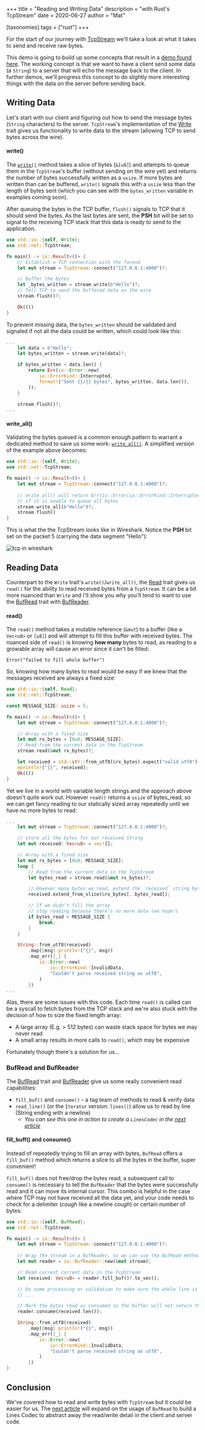 +++
title = "Reading and Writing Data"
description = "with Rust's TcpStream"
date = 2020-06-27
author = "Mat"

[taxonomies]
tags = ["rust"]
+++

For the start of our journey with [TcpStream](https://doc.rust-lang.org/stable/std/net/struct.TcpStream.html) we'll take a look at what it takes to send and receive raw bytes.

This demo is going to build up some concepts that result in a [demo found here](https://github.com/thepacketgeek/rust-tcpstream-demo/tree/master/raw). The working concept is that we want to have a client send some data (a `String`) to a server that will echo the message back to the client. In further demos, we'll progress this concept to do slightly more interesting things with the data on the server before sending back.
<!-- more -->

## Writing Data
Let's start with our client and figuring out how to send the message bytes (`String` characters) to the server. `TcpStream`'s implementation of the [Write](https://doc.rust-lang.org/stable/std/io/trait.Write.html) trait gives us functionality to write data to the stream (allowing TCP to send bytes across the wire).

#### write()
The [`write()`](https://doc.rust-lang.org/stable/std/io/trait.Write.html#tymethod.write) method takes a slice of bytes (`&[u8]`) and attempts to queue them in the `TcpStream`'s buffer (without sending on the wire yet) and returns the number of bytes successfully written as a `usize`. If more bytes are written than can be buffered, `write()` signals this with a `usize` less than the length of bytes sent (which you can see with the `bytes_written` variable in examples coming soon).

After queuing the bytes in the TCP buffer, `flush()` signals to TCP that it should send the bytes. As the last bytes are sent, the **PSH** bit will be set to signal to the receiving TCP stack that this data is ready to send to the application.

```rust
use std::io::{self, Write};
use std::net::TcpStream;

fn main() -> io::Result<()> {
    // Establish a TCP connection with the farend
    let mut stream = TcpStream::connect("127.0.0.1:4000")?;

    // Buffer the bytes
    let _bytes_written = stream.write(b"Hello")?;
    // Tell TCP to send the buffered data on the wire
    stream.flush()?;

    Ok(())
}
```

To prevent missing data, the `bytes_written` should be validated and signaled if not all the data could be written, which could look like this:

```rust
...
    let data = b"Hello";
    let bytes_written = stream.write(data)?;

    if bytes_written < data.len() {
        return Err(io::Error::new(
            io::ErrorKind::Interrupted,
            format!("Sent {}/{} bytes", bytes_written, data.len()),
        ));
    }

    stream.flush()?;
...
```

#### write_all()
Validating the bytes queued is a common enough pattern to warrant a dedicated method to save us some work: [`write_all()`](https://doc.rust-lang.org/stable/std/io/trait.Write.html#method.write_all). A simplified version of the example above becomes:

```rust
use std::io::{self, Write};
use std::net::TcpStream;

fn main() -> io::Result<()> {
    let mut stream = TcpStream::connect("127.0.0.1:4000")?;
    
    // write_all() will return Err(io::Error(io::ErrorKind::Interrupted))
    // if it is unable to queue all bytes
    stream.write_all(b"Hello")?;
    stream.flush()
}
```

This is what the the TcpStream looks like in Wireshark. Notice the **PSH** bit set on the packet 5 (carrying the data segment "Hello"):

![tcp in wireshark](tcpstream_raw.png)

## Reading Data
Counterpart to the `Write` trait's `write()`/`write_all()`, the [Read](https://doc.rust-lang.org/stable/std/io/trait.Read.html) trait gives us `read()` for the ability to read received bytes from a `TcpStream`. It can be a bit more nuanced than `Write` and I'll show you why you'll tend to want to use the [BufRead](https://doc.rust-lang.org/stable/std/io/trait.BufRead.html) trait with [BufReader](https://doc.rust-lang.org/std/io/struct.BufReader.html).

#### read()
The `read()` method takes a mutable reference (`&mut`) to a buffer (like a `Vec<u8>` or `[u8]`) and will attempt to fill this buffer with received bytes. The nuanced side of `read()` is knowing **how many** bytes to read, as reading to a growable array will cause an error since it can't be filled:

```
Error("failed to fill whole buffer")
```

So, knowing how many bytes to read would be easy if we knew that the messages received are always a fixed size:

```rust
use std::io::{self, Read};
use std::net::TcpStream;

const MESSAGE_SIZE: usize = 5;

fn main() -> io::Result<()> {
    let mut stream = TcpStream::connect("127.0.0.1:4000")?;

    // Array with a fixed size
    let mut rx_bytes = [0u8; MESSAGE_SIZE];
    // Read from the current data in the TcpStream
    stream.read(&mut rx_bytes)?;

    let received = std::str::from_utf8(&rx_bytes).expect("valid utf8");
    eprintln!("{}", received);
    Ok(())
}
```

Yet we live in a world with variable length strings and the approach above doesn't quite work out. However `read()` returns a `usize` of bytes_read, so we can get fancy reading to our statically sized array repeatedly until we have no more bytes to read:

```rust
...
    let mut stream = TcpStream::connect("127.0.0.1:4000")?;

    // Store all the bytes for our received String
    let mut received: Vec<u8> = vec![];

    // Array with a fixed size
    let mut rx_bytes = [0u8; MESSAGE_SIZE];
    loop {
        // Read from the current data in the TcpStream
        let bytes_read = stream.read(&mut rx_bytes)?;

        // However many bytes we read, extend the `received` string bytes
        received.extend_from_slice(&rx_bytes[..bytes_read]);

        // If we didn't fill the array
        // stop reading because there's no more data (we hope!)
        if bytes_read < MESSAGE_SIZE {
            break;
        }
    }

    String::from_utf8(received)
        .map(|msg| println!("{}", msg))
        .map_err(|_| {
            io::Error::new(
                io::ErrorKind::InvalidData,
                "Couldn't parse received string as utf8",
            )
        })
...
```

Alas, there are some issues with this code. Each time `read()` is called can be a syscall to fetch bytes from the TCP stack and we're also stuck with the decision of how to size the fixed length array:
- A large array (E.g. > 512 bytes) can waste stack space for bytes we may never read
- A small array results in more calls to `read()`, which may be expensive

Fortunately though there's a solution for us...

### BufRead and BufReader
The [BufRead](https://doc.rust-lang.org/stable/std/io/trait.BufRead.html) trait and [BufReader](https://doc.rust-lang.org/std/io/struct.BufReader.html) give us some really convenient read capabilities:

- `fill_buf()` and `consume()` - a tag team of methods to read & verify data
- `read_line()` (or the `Iterator` version: `lines()`) allow us to read by line (String ending with a newline)
  - *You can see this one in action to create a `LinesCodec` in the [next article](../lines-codec)*

#### fill_buff() and consume()
Instead of repeatedly trying to fill an array with bytes, `BufRead` offers a `fill_buf()` method which returns a slice to all the bytes in the buffer, super convenient!

`fill_buf()` does not free/drop the bytes read; a subsequent call to `consume()` is necessary to tell the `BufReader` that the bytes were successfully read and it can move its internal cursor. This combo is helpful in the case where TCP may not have received all the data yet, and your code needs to check for a delimiter (*cough* like a newline *cough*) or certain number of bytes:

```rust
use std::io::{self, BufRead};
use std::net::TcpStream;

fn main() -> io::Result<()> {
    let mut stream = TcpStream::connect("127.0.0.1:4000")?;
    
    // Wrap the stream in a BufReader, so we can use the BufRead methods
    let mut reader = io::BufReader::new(&mut stream);

    // Read current current data in the TcpStream
    let received: Vec<u8> = reader.fill_buf()?.to_vec();

    // Do some processing or validation to make sure the whole line is present?
    // ...

    // Mark the bytes read as consumed so the buffer will not return them in a subsequent read
    reader.consume(received.len());

    String::from_utf8(received)
        .map(|msg| println!("{}", msg))
        .map_err(|_| {
            io::Error::new(
                io::ErrorKind::InvalidData,
                "Couldn't parse received string as utf8",
            )
        })
}
```

## Conclusion

We've covered how to read and write bytes with `TcpStream` but it could be easier for us. The [next article](../lines-codec) will expand on the usage of `BufRead` to build a Lines Codec to abstract away the read/write detail in the client and server code.